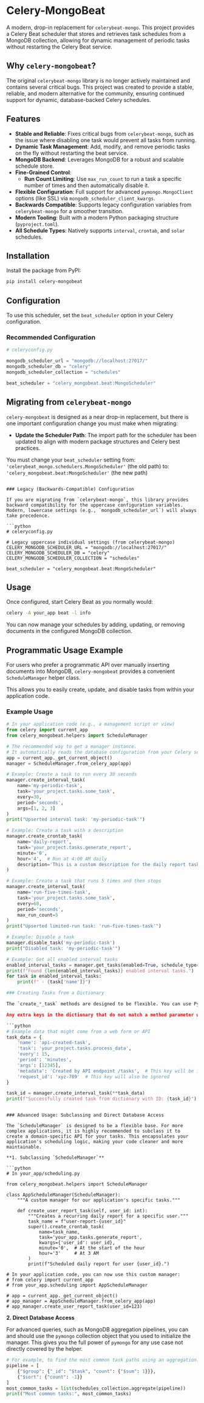 # Celery-MongoBeat

<!--
[![PyPI Version](https://img.shields.io/pypi/v/celery-mongobeat.svg)](https://pypi.org/project/celery-mongobeat/)
[![PyPI - Python Version](https://img.shields.io/pypi/pyversions/celery-mongobeat)](https://pypi.org/project/celery-mongobeat)
[![License](https://img.shields.io/pypi/l/celery-mongobeat.svg)](https://opensource.org/licenses/Apache-2.0)
-->

A modern, drop-in replacement for `celerybeat-mongo`. This project provides a Celery Beat scheduler that stores and retrieves task schedules from a MongoDB collection, allowing for dynamic management of periodic tasks without restarting the Celery Beat service.

## Why `celery-mongobeat`?

The original `celerybeat-mongo` library is no longer actively maintained and contains several critical bugs. This project was created to provide a stable, reliable, and modern alternative for the community, ensuring continued support for dynamic, database-backed Celery schedules.

## Features

- **Stable and Reliable**: Fixes critical bugs from `celerybeat-mongo`, such as the issue where disabling one task would prevent all tasks from running.
- **Dynamic Task Management**: Add, modify, and remove periodic tasks on the fly without restarting the beat service.
- **MongoDB Backend**: Leverages MongoDB for a robust and scalable schedule store.
- **Fine-Grained Control**:
  - **Run Count Limiting**: Use `max_run_count` to run a task a specific number of times and then automatically disable it.
- **Flexible Configuration**: Full support for advanced `pymongo.MongoClient` options (like SSL) via `mongodb_scheduler_client_kwargs`.
- **Backwards Compatible**: Supports legacy configuration variables from `celerybeat-mongo` for a smoother transition.
- **Modern Tooling**: Built with a modern Python packaging structure (`pyproject.toml`).
- **All Schedule Types**: Natively supports `interval`, `crontab`, and `solar` schedules.

## Installation

Install the package from PyPI:

```bash
pip install celery-mongobeat
```

## Configuration

To use this scheduler, set the `beat_scheduler` option in your Celery configuration.

### Recommended Configuration

```python
# celeryconfig.py

mongodb_scheduler_url = "mongodb://localhost:27017/"
mongodb_scheduler_db = "celery"
mongodb_scheduler_collection = "schedules"

beat_scheduler = "celery_mongobeat.beat:MongoScheduler"
```

## Migrating from `celerybeat-mongo`

`celery-mongobeat` is designed as a near drop-in replacement, but there is one important configuration change you must make when migrating:

*   **Update the Scheduler Path**: The import path for the scheduler has been updated to align with modern package structures and Celery best practices.

You must change your `beat_scheduler` setting from:
`'celerybeat_mongo.schedulers.MongoScheduler'` (the old path)
to:
`'celery_mongobeat.beat:MongoScheduler'` (the new path)
```

### Legacy (Backwards-Compatible) Configuration

If you are migrating from `celerybeat-mongo`, this library provides backward compatibility for the uppercase configuration variables. Modern, lowercase settings (e.g., `mongodb_scheduler_url`) will always take precedence.

```python
# celeryconfig.py

# Legacy uppercase individual settings (from celerybeat-mongo)
CELERY_MONGODB_SCHEDULER_URL = "mongodb://localhost:27017/"
CELERY_MONGODB_SCHEDULER_DB = "celery"
CELERY_MONGODB_SCHEDULER_COLLECTION = "schedules"

beat_scheduler = "celery_mongobeat.beat:MongoScheduler"
```

## Usage

Once configured, start Celery Beat as you normally would:

```bash
celery -A your_app beat -l info
```

You can now manage your schedules by adding, updating, or removing documents in the configured MongoDB collection.

## Programmatic Usage Example

For users who prefer a programmatic API over manually inserting documents into MongoDB, `celery-mongobeat` provides a convenient `ScheduleManager` helper class.

This allows you to easily create, update, and disable tasks from within your application code.

### Example Usage

```python
# In your application code (e.g., a management script or view)
from celery import current_app
from celery_mongobeat.helpers import ScheduleManager

# The recommended way to get a manager instance.
# It automatically reads the database configuration from your Celery settings.
app = current_app._get_current_object()
manager = ScheduleManager.from_celery_app(app)

# Example: Create a task to run every 30 seconds
manager.create_interval_task(
    name='my-periodic-task',
    task='your_project.tasks.some_task',
    every=30,
    period='seconds',
    args=[1, 2, 3]
)
print("Upserted interval task: 'my-periodic-task'")

# Example: Create a task with a description
manager.create_crontab_task(
    name='daily-report',
    task='your_project.tasks.generate_report',
    minute='0',
    hour='4',  # Run at 4:00 AM daily
    description='This is a custom description for the daily report task.'
)

# Example: Create a task that runs 5 times and then stops
manager.create_interval_task(
    name='run-five-times-task',
    task='your_project.tasks.some_task',
    every=60,
    period='seconds',
    max_run_count=5
)
print("Upserted limited-run task: 'run-five-times-task'")

# Example: Disable a task
manager.disable_task('my-periodic-task')
print("Disabled task: 'my-periodic-task'")

# Example: Get all enabled interval tasks
enabled_interval_tasks = manager.get_tasks(enabled=True, schedule_type='interval')
print(f"Found {len(enabled_interval_tasks)} enabled interval tasks.")
for task in enabled_interval_tasks:
    print(f" - {task['name']}")

### Creating Tasks from a Dictionary

The `create_*_task` methods are designed to be flexible. You can use Python's keyword argument unpacking (`**`) to create tasks from a dictionary. This is especially useful when processing data from an API or another data source.

Any extra keys in the dictionary that do not match a method parameter will be safely ignored.

```python
# Example data that might come from a web form or API
task_data = {
    'name': 'api-created-task',
    'task': 'your_project.tasks.process_data',
    'every': 15,
    'period': 'minutes',
    'args': [12345],
    'metadata': 'Created by API endpoint /tasks',  # This key will be ignored
    'request_id': 'xyz-789'  # This key will also be ignored
}

task_id = manager.create_interval_task(**task_data)
print(f"Successfully created task from dictionary with ID: {task_id}")
```

```

### Advanced Usage: Subclassing and Direct Database Access

The `ScheduleManager` is designed to be a flexible base. For more complex applications, it is highly recommended to subclass it to create a domain-specific API for your tasks. This encapsulates your application's scheduling logic, making your code cleaner and more maintainable.
 
**1. Subclassing `ScheduleManager`**

```python
# In your_app/scheduling.py

from celery_mongobeat.helpers import ScheduleManager

class AppScheduleManager(ScheduleManager):
    """A custom manager for our application's specific tasks."""

    def create_user_report_task(self, user_id: int):
        """Creates a recurring daily report for a specific user."""
        task_name = f"user-report-{user_id}"
        super().create_crontab_task(
            name=task_name,
            task='your_app.tasks.generate_report',
            kwargs={'user_id': user_id},
            minute='0',  # At the start of the hour
            hour='3'     # At 3 AM
        )
        print(f"Scheduled daily report for user {user_id}.")

# In your application code, you can now use this custom manager:
# from celery import current_app
# from your_app.scheduling import AppScheduleManager

# app = current_app._get_current_object()
# app_manager = AppScheduleManager.from_celery_app(app)
# app_manager.create_user_report_task(user_id=123)
```

**2. Direct Database Access**

For advanced queries, such as MongoDB aggregation pipelines, you can and should use the `pymongo` collection object that you used to initialize the manager. This gives you the full power of `pymongo` for any use case not directly covered by the helper.

```python
# For example, to find the most common task paths using an aggregation:
pipeline = [
    {"$group": {"_id": "$task", "count": {"$sum": 1}}},
    {"$sort": {"count": -1}}
]
most_common_tasks = list(schedules_collection.aggregate(pipeline))
print("Most common tasks:", most_common_tasks)
```
